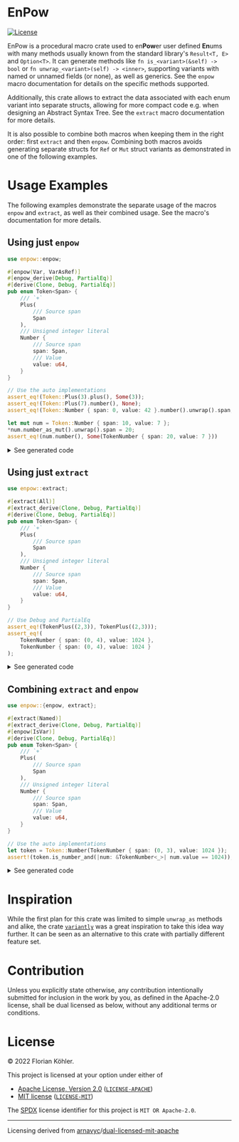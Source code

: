 # EnPow

[![License](https://img.shields.io/badge/license-MIT%2FApache--2.0-informational?style=flat-square)](COPYRIGHT.md)

EnPow is a procedural macro crate used to en**Pow**er user defined **En**ums with many methods usually known from the standard library's `Result<T, E>` and `Option<T>`. It can generate methods like `fn is_<variant>(&self) -> bool` or `fn unwrap_<variant>(self) -> <inner>`, supporting variants with named or unnamed fields (or none), as well as generics. See the `enpow` macro documentation for details on the specific methods supported.

Additionally, this crate allows to extract the data associated with each enum variant into separate structs, allowing for more compact code e.g. when designing an Abstract Syntax Tree. See the `extract` macro documentation for more details.

It is also possible to combine both macros when keeping them in the right order: first `extract` and then `enpow`. Combining both macros avoids generating separate structs for `Ref` or `Mut` struct variants as demonstrated in one of the following examples.

# Usage Examples

The following examples demonstrate the separate usage of the macros `enpow` and `extract`, as well as their combined usage. See the macro's documentation for more details.

## Using just `enpow`

```rust
use enpow::enpow;

#[enpow(Var, VarAsRef)]
#[enpow_derive(Debug, PartialEq)]
#[derive(Clone, Debug, PartialEq)]
pub enum Token<Span> {
    /// `+`
    Plus(
        /// Source span
        Span
    ),
    /// Unsigned integer literal
    Number {
        /// Source span
        span: Span,
        /// Value
        value: u64,
    }
}

// Use the auto implementations
assert_eq!(Token::Plus(3).plus(), Some(3));
assert_eq!(Token::Plus(7).number(), None);
assert_eq!(Token::Number { span: 0, value: 42 }.number().unwrap().span, 0);

let mut num = Token::Number { span: 10, value: 7 };
*num.number_as_mut().unwrap().span = 20;
assert_eq!(num.number(), Some(TokenNumber { span: 20, value: 7 }))
```

<details>
<summary>See generated code</summary>

```rust
#[derive(Clone, Debug, PartialEq)]
pub enum Token<Span> {
    /// `+`
    Plus(
        /// Source span
        Span
    ),
    /// Unsigned integer literal
    Number {
        /// Source span
        span: Span,
        /// Value
        value: u64,
    }
}

#[allow(unused)]
#[derive(Debug, PartialEq)]
/// Unsigned integer literal
pub struct TokenNumber<Span> {
    /// Source span
    pub span: Span,
    /// Value
    pub value: u64,
}

#[allow(unused)]
#[derive(Debug, PartialEq, Clone, Copy)]
/// Unsigned integer literal
pub struct TokenNumberRef<'token_number, Span> {
    /// Source span
    pub span: &'token_number Span,
    /// Value
    pub value: &'token_number u64,
}

#[allow(unused)]
#[derive(Debug, PartialEq)]
/// Unsigned integer literal
pub struct TokenNumberMut<'token_number, Span> {
    /// Source span
    pub span: &'token_number mut Span,
    /// Value
    pub value: &'token_number mut u64,
}

#[automatically_derived]
#[allow(unused)]
impl<Span> Token<Span> {
    pub fn plus(self) -> Option<Span> {
        match self {
            Token::Plus(f0) => Some(f0),
            _ => None,
        }
    }

    pub fn plus_as_ref(&self) -> Option<&Span> {
        match self {
            Token::Plus(f0) => Some(f0),
            _ => None,
        }
    }

    pub fn plus_as_mut(&mut self) -> Option<&mut Span> {
        match self {
            Token::Plus(f0) => Some(f0),
            _ => None,
        }
    }

    pub fn number(self) -> Option<TokenNumber<Span>> {
        match self {
            Token::Number { span, value } => Some(TokenNumber { span, value }),
            _ => None,
        }
    }

    pub fn number_as_ref(&self) -> Option<TokenNumberRef<Span>> {
        match self {
            Token::Number { span, value } => Some(TokenNumberRef { span, value }),
            _ => None,
        }
    }

    pub fn number_as_mut(&mut self) -> Option<TokenNumberMut<Span>> {
        match self {
            Token::Number { span, value } => Some(TokenNumberMut { span, value }),
            _ => None,
        }
    }
}

// Use the auto implementations
assert_eq!(Token::Plus(3).plus(), Some(3));
assert_eq!(Token::Plus(7).number(), None);
assert_eq!(Token::Number { span: 0, value: 42 }.number().unwrap().span, 0);

let mut num = Token::Number { span: 10, value: 7 };
*num.number_as_mut().unwrap().span = 20;
assert_eq!(num.number(), Some(TokenNumber { span: 20, value: 7 }))
```
</details>

## Using just `extract`

```rust
use enpow::extract;

#[extract(All)]
#[extract_derive(Clone, Debug, PartialEq)]
#[derive(Clone, Debug, PartialEq)]
pub enum Token<Span> {
    /// `+`
    Plus(
        /// Source span
        Span
    ),
    /// Unsigned integer literal
    Number {
        /// Source span
        span: Span,
        /// Value
        value: u64,
    }
}

// Use Debug and PartialEq
assert_eq!(TokenPlus((2,3)), TokenPlus((2,3)));
assert_eq!(
    TokenNumber { span: (0, 4), value: 1024 },
    TokenNumber { span: (0, 4), value: 1024 }
);
```

<details>
<summary>See generated code</summary>

```rust
#[derive(Clone, Debug, PartialEq)]
pub enum Token<Span> {
    /// `+`
    Plus(TokenPlus<Span>),
    /// Unsigned integer literal
    Number(TokenNumber<Span>),
}

#[derive(Clone, Debug, PartialEq)]
/// `+`
pub struct TokenPlus<Span>(
    /// Source span
    pub Span
);

#[derive(Clone, Debug, PartialEq)]
/// Unsigned integer literal
pub struct TokenNumber<Span> {
    /// Source span
    pub span: Span,
    /// Value
    pub value: u64,
}

// Use Debug and PartialEq
assert_eq!(TokenPlus((2,3)), TokenPlus((2,3)));
assert_eq!(
    TokenNumber { span: (0, 4), value: 1024 },
    TokenNumber { span: (0, 4), value: 1024 }
);
```
</details>

## Combining `extract` and `enpow`

```rust
use enpow::{enpow, extract};

#[extract(Named)]
#[extract_derive(Clone, Debug, PartialEq)]
#[enpow(IsVar)]
#[derive(Clone, Debug, PartialEq)]
pub enum Token<Span> {
    /// `+`
    Plus(
        /// Source span
        Span
    ),
    /// Unsigned integer literal
    Number {
        /// Source span
        span: Span,
        /// Value
        value: u64,
    }
}

// Use the auto implementations
let token = Token::Number(TokenNumber { span: (0, 3), value: 1024 });
assert!(token.is_number_and(|num: &TokenNumber<_>| num.value == 1024));
```

<details>
<summary>See generated code</summary>

```rust
#[derive(Clone, Debug, PartialEq)]
pub enum Token<Span> {
    /// `+`
    Plus(
        /// Source span
        Span
    ),
    /// Unsigned integer literal
    Number(TokenNumber<Span>),
}

#[automatically_derived]
#[allow(unused)]
impl<Span> Token<Span> {
    pub fn is_plus(&self) -> bool {
        match self {
            Token::Plus(f0) => true,
            _ => false,
        }
    }

    pub fn is_plus_and(&self, f: impl FnOnce(&Span) -> bool) -> bool {
        match self {
            Token::Plus(f0) => f(f0),
            _ => false,
        }
    }

    pub fn is_number(&self) -> bool {
        match self {
            Token::Number(f0) => true,
            _ => false,
        }
    }

    pub fn is_number_and(&self, f: impl FnOnce(&TokenNumber<Span>) -> bool) -> bool {
        match self {
            Token::Number(f0) => f(f0),
            _ => false,
        }
    }
}

#[derive(Clone, Debug, PartialEq)]
/// Unsigned integer literal
pub struct TokenNumber<Span> {
    /// Source span
    pub span: Span,
    /// Value
    pub value: u64,
}

// Use the auto implementations
let token = Token::Number(TokenNumber { span: (0, 3), value: 1024 });
assert!(token.is_number_and(|num: &TokenNumber<_>| num.value == 1024));
```
</details>

# Inspiration

While the first plan for this crate was limited to simple `unwrap_as` methods and alike, the crate [`variantly`](https://crates.io/crates/variantly) was a great inspiration to take this idea way further. It can be seen as an alternative to this crate with partially different feature set.

# Contribution

Unless you explicitly state otherwise, any contribution intentionally submitted for inclusion in the work by you, as defined in the Apache-2.0 license, shall be dual licensed as below, without any additional terms or conditions.

# License

&copy; 2022 Florian Köhler.

This project is licensed at your option under either of

- [Apache License, Version 2.0](https://www.apache.org/licenses/LICENSE-2.0) ([`LICENSE-APACHE`](LICENSE-APACHE))
- [MIT license](https://opensource.org/licenses/MIT) ([`LICENSE-MIT`](LICENSE-MIT))

The [SPDX](https://spdx.dev) license identifier for this project is `MIT OR Apache-2.0`.

---

Licensing derived from [arnavyc](https://github.com/arnavyc)/[dual-licensed-mit-apache](https://github.com/arnavyc/dual-licensed-mit-apache)